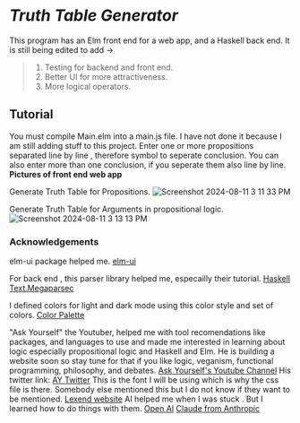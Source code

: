 # *Truth Table Generator* 
This program has an Elm front end for a web app, and a Haskell back end. 
It is still being edited to add ->
> 1. Testing for backend and front end. 
> 2. Better UI for more attractiveness. 
> 3. More logical operators. 
## Tutorial 
You must compile Main.elm into a main.js file. 
I have not done it because I am still adding stuff to this project. 
Enter one or more propositions separated line by line , therefore symbol to seperate conclusion. 
You can also enter more than one conclusion, if you seperate them also line by line. 
**Pictures of front end web app** 



Generate Truth Table for Propositions. 
![Screenshot 2024-08-11 3 11 33 PM](https://github.com/user-attachments/assets/402b2eef-e3e1-4cf7-b19b-dfe61bcd1234)


Generate Truth Table for Arguments in propositional logic. 
![Screenshot 2024-08-11 3 13 13 PM](https://github.com/user-attachments/assets/04f7a200-4ed1-48fc-9e10-1ecc335c4473)



### Acknowledgements
elm-ui package helped me.
[elm-ui](https://package.elm-lang.org/packages/mdgriffith/elm-ui/latest/)

For back end , this parser library helped me, especailly their tutorial. 
[Haskell Text.Megaparsec](https://hackage.haskell.org/package/megaparsec)

I defined colors for light and dark mode using this color style and set of colors. 
[Color Palette](https://github.com/catppuccin/catppuccin) 

"Ask Yourself" the Youtuber, helped me with tool recomendations like packages, and languages to use
and made me interested in learning about logic especially propositional logic 
and Haskell and Elm. He is building a website soon so stay tune for that if you like 
logic, veganism, functional programming, philosophy, and debates. 
[Ask Yourself's Youtube Channel](https://youtube.com/@askyourself?si=4yBpzSoCtESBdr9D) 
His twitter link: 
 [AY Twitter](https://x.com/askyourself92?s=21)
This is the font I will be using which is why the css file is there. Somebody else mentioned this but I do not know if they want to be mentioned. 
[Lexend website](https://www.lexend.com/)
AI helped me when I was stuck . 
But I learned how to do things with them. 
[Open AI](https://openai.com/) 
[Claude from Anthropic](https://www.anthropic.com/)

